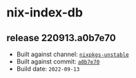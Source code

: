 # nix-index-db
## release 220913.a0b7e70
- Built against channel: [`nixpkgs-unstable`](https://github.com/nixos/nixpkgs/tree/nixpkgs-unstable)
- Built against commit: [`a0b7e70`](https://github.com/NixOS/nixpkgs/commit/a0b7e70db7a55088d3de0cc370a59f9fbcc906c3)
- Build date: `2022-09-13`
